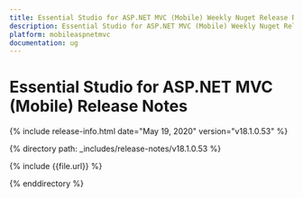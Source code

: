 ```yaml
---
title: Essential Studio for ASP.NET MVC (Mobile) Weekly Nuget Release Release Notes  
description: Essential Studio for ASP.NET MVC (Mobile) Weekly Nuget Release Release Notes  
platform: mobileaspnetmvc
documentation: ug
---
```


# Essential Studio for ASP.NET MVC (Mobile)  Release Notes  

{% include release-info.html date="May 19, 2020"  version="v18.1.0.53" %} 


{% directory path: _includes/release-notes/v18.1.0.53 %}

{% include {{file.url}} %}

{% enddirectory %}